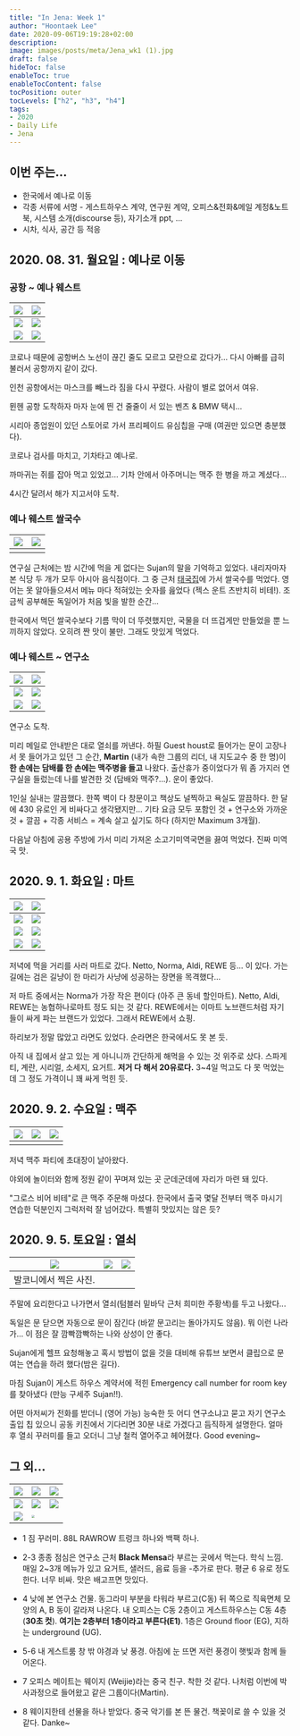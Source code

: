 ```yaml
---
title: "In Jena: Week 1"
author: "Hoontaek Lee"
date: 2020-09-06T19:19:28+02:00
description:
image: images/posts/meta/Jena_wk1 (1).jpg
draft: false
hideToc: false
enableToc: true
enableTocContent: false
tocPosition: outer
tocLevels: ["h2", "h3", "h4"]
tags:
- 2020
- Daily Life
- Jena
---
```


## 이번 주는...

- 한국에서 예나로 이동
- 각종 서류에 서명 - 게스트하우스 계약, 연구원 계약, 오피스&전화&메일 계정&노트북, 시스템 소개(discourse 등), 자기소개 ppt, ...
- 시차, 식사, 공간 등 적응



## 2020. 08. 31. 월요일 : 예나로 이동

### 공항 ~ 예나 웨스트

| <img src="/en/posts/weekly_log_in_Jena/wk1/Jena_wk1 (1).jpg" style="zoom:100%;" /> | <img src="/en/posts/weekly_log_in_Jena/wk1/Jena_wk1 (2).jpg" style="zoom:100%;" /> |
| ------------------------------------------------------------ | ------------------------------------------------------------ |
| <img src="/en/posts/weekly_log_in_Jena/wk1/Jena_wk1 (3).jpg" style="zoom:100%;" /> | <img src="/en/posts/weekly_log_in_Jena/wk1/Jena_wk1 (4).jpg" style="zoom:100%;" /> |
| <img src="/en/posts/weekly_log_in_Jena/wk1/Jena_wk1 (5).jpg" style="zoom:100%;" /> | <img src="/en/posts/weekly_log_in_Jena/wk1/Jena_wk1 (6).jpg" style="zoom:100%;" /> |

코로나 때문에 공항버스 노선이 끊긴 줄도 모르고 모란으로 갔다가... 다시 아빠를 급히 불러서 공항까지 같이 갔다.

인천 공항에서는 마스크를 빼느라 짐을 다시 꾸렸다. 사람이 별로 없어서 여유.

뮌헨 공항 도착하자 마자 눈에 띈 건 줄줄이 서 있는 벤츠 & BMW 택시...

시리아 종업원이 있던 스토어로 가서 프리페이드 유심칩을 구매 (여권만 있으면 충분했다).

코로나 검사를 마치고, 기차타고 예나로.

까마귀는 쥐를 잡아 먹고 있었고... 기차 안에서 아주머니는 맥주 한 병을 까고 계셨다...

4시간 달려서 해가 지고서야 도착.



### 예나 웨스트 쌀국수

| <img src="/en/posts/weekly_log_in_Jena/wk1/Jena_wk1 (7).jpg" style="zoom:100%;" /> | <img src="/en/posts/weekly_log_in_Jena/wk1/Jena_wk1 (8).jpg" style="zoom:100%;" /> |
| ------------------------------------------------------------ | ------------------------------------------------------------ |
|                                                              |                                                              |

연구실 근처에는 밤 시간에 먹을 게 없다는 Sujan의 말을 기억하고 있었다. 내리자마자 본 식당 두 개가 모두 아시아 음식점이다. 그 중 근처 [태국집](https://www.google.com/maps/place/WOK-Gourmet+Nguyen+%26+Le+GbR/@50.9248871,11.5781042,17z/data=!3m1!4b1!4m7!3m6!1s0x47a6a8bdeeabe385:0x67fb6299aa8fd928!8m2!3d50.9248837!4d11.5802929!9m1!1b1)에 가서 쌀국수를 먹었다. 영어는 못 알아들으셔서 메뉴 마다 적혀있는 숫자를 읊었다 (젝스 운트 츠반치히 비테!). 조금씩 공부해둔 독일어가 처음 빛을 발한 순간...

한국에서 먹던 쌀국수보다 기름 막이 더 뚜렷했지만, 국물을 더 뜨겁게만 만들었을 뿐 느끼하지 않았다. 오히려 짠 맛이 불만. 그래도 맛있게 먹었다.



### 예나 웨스트 ~ 연구소

| <img src="/en/posts/weekly_log_in_Jena/wk1/Jena_wk1 (9).jpg" style="zoom:100%;" /> | <img src="/en/posts/weekly_log_in_Jena/wk1/Jena_wk1 (10).jpg" style="zoom:100%;" /> |
| ------------------------------------------------------------ | ------------------------------------------------------------ |
| <img src="/en/posts/weekly_log_in_Jena/wk1/Jena_wk1 (11).jpg" style="zoom:100%;" /> | <img src="/en/posts/weekly_log_in_Jena/wk1/Jena_wk1 (12).jpg" style="zoom:100%;" /> |
| <img src="/en/posts/weekly_log_in_Jena/wk1/Jena_wk1 (13).jpg" style="zoom:100%;" /> | <img src="/en/posts/weekly_log_in_Jena/wk1/Jena_wk1 (14).jpg" style="zoom:100%;" /> |

연구소 도착.

미리 메일로 안내받은 대로 열쇠를 꺼낸다. 하필 Guest houst로 들어가는 문이 고장나서 못 들어가고 있던 그 순간, **Martin** (내가 속한 그룹의 리더, 내 지도교수 중 한 명)이 **한 손에는 담배를 한 손에는 맥주병을 들고** 나왔다. 출산휴가 중이었다가 뭐 좀 가지러 연구실을 들렀는데 나를 발견한 것 (담배와 맥주?...). 운이 좋았다.

1인실 실내는 깔끔했다. 한쪽 벽이 다 창문이고 책상도 널찍하고 욕실도 깔끔하다. 한 달에 430 유로인 게 비싸다고 생각됐지만... 기타 요금 모두 포함인 것 + 연구소와 가까운 것 + 깔끔 + 각종 서비스 = 계속 살고 싶기도 하다 (하지만 Maximum 3개월).

다음날 아침에 공용 주방에 가서 미리 가져온 소고기미역국면을 끓여 먹었다. 진짜 미역국 맛.

## 2020. 9. 1. 화요일 : 마트

| <img src="/en/posts/weekly_log_in_Jena/wk1/Jena_wk1 (16).jpg" style="zoom:100%;" /> | <img src="/en/posts/weekly_log_in_Jena/wk1/Jena_wk1 (17).jpg" style="zoom:100%;" /> |
| ------------------------------------------------------------ | ------------------------------------------------------------ |
| <img src="/en/posts/weekly_log_in_Jena/wk1/Jena_wk1 (18).jpg" style="zoom:100%;" /> | <img src="/en/posts/weekly_log_in_Jena/wk1/Jena_wk1 (19).jpg" style="zoom:100%;" /> |
| <img src="/en/posts/weekly_log_in_Jena/wk1/Jena_wk1 (20).jpg" style="zoom:100%;" /> | <img src="/en/posts/weekly_log_in_Jena/wk1/Jena_wk1 (21).jpg" style="zoom:100%;" /> |
| <img src="/en/posts/weekly_log_in_Jena/wk1/Jena_wk1 (35).jpg" style="zoom:100%;" /> | <img src="/en/posts/weekly_log_in_Jena/wk1/Jena_wk1 (30).jpg" style="zoom:100%;" /> |

저녁에 먹을 거리를 사러 마트로 갔다. Netto, Norma, Aldi, REWE 등... 이 있다. 가는 길에는 검은 길냥이 한 마리가 사냥에 성공하는 장면을 목격했다...

저 마트 중에서는 Norma가 가장 작은 편이다 (아주 큰 동네 할인마트). Netto, Aldi, REWE는 농협하나로마트 정도 되는 것 같다. REWE에서는 이마트 노브랜드처럼 자기들이 싸게 파는 브랜드가 있었다. 그래서 REWE에서 쇼핑.

하리보가 정말 많았고 라면도 있었다. 순라면은 한국에서도 못 본 듯.

아직 내 집에서 살고 있는 게 아니니까 간단하게 해먹을 수 있는 것 위주로 샀다. 스파게티, 계란, 시리얼, 소세지, 요거트. **저거 다 해서 20유로다.** 3~4일 먹고도 다 못 먹었는데 그 정도 가격이니 꽤 싸게 먹힌 듯.



## 2020. 9. 2. 수요일 : 맥주

| <img src="/en/posts/weekly_log_in_Jena/wk1/Jena_wk1 (27).jpg" style="zoom:100%;" /> | <img src="/en/posts/weekly_log_in_Jena/wk1/Jena_wk1 (26).jpg" style="zoom:100%;" /> | <img src="/en/posts/weekly_log_in_Jena/wk1/Jena_wk1 (28).jpg" style="zoom:100%;" /> |
| ------------------------------------------------------------ | ------------------------------------------------------------ | ------------------------------------------------------------ |
|                                                              |                                                              |                                                              |

저녁 맥주 파티에 초대장이 날아왔다.

야외에 놀이터와 함께 정원 같이 꾸며져 있는 곳 군데군데에 자리가 마련 돼 있다.

"그로스 비어 비테"로 큰 맥주 주문해 마셨다. 한국에서 출국 몇달 전부터 맥주 마시기 연습한 덕분인지 그럭저럭 잘 넘어갔다. 특별히 맛있지는 않은 듯? 



## 2020. 9. 5. 토요일 : 열쇠

| <img src="/en/posts/weekly_log_in_Jena/wk1/Jena_wk1 (31).jpg" style="zoom:100%;" /> | <img src="/en/posts/weekly_log_in_Jena/wk1/Jena_wk1 (32).jpg" style="zoom:100%;" /> | <img src="/en/posts/weekly_log_in_Jena/wk1/Jena_wk1 (33).jpg" style="zoom:100%;" /> |
| ------------------------------------------------------------ | ------------------------------------------------------------ | ------------------------------------------------------------ |
| 발코니에서 찍은 사진.                                        |                                                              |                                                              |

주말에 요리한다고 나가면서 열쇠(텀블러 밑바닥 근처 희미한 주황색)를 두고 나왔다...

독일은 문 닫으면 자동으로 문이 잠긴다 (바깥 문고리는 돌아가지도 않음). 뭐 이런 나라가... 이 점은 잘 깜빡깜빡하는 나와 상성이 안 좋다.

Sujan에게 헬프 요청해놓고 혹시 방법이 없을 것을 대비해 유튜브 보면서 클립으로 문 여는 연습을 하려 했다(밤은 길다).

마침 Sujan이 게스트 하우스 계약서에 적힌 Emergency call number for room key를 찾아냈다 (만능 구세주 Sujan!!).

어떤 아저씨가 전화를 받더니 (영어 가능) 능숙한 듯 어디 연구소냐고 묻고 자기 연구소 출입 칩 있으니 공동 키친에서 기다리면 30분 내로 가겠다고 듬직하게 설명한다. 얼마 후 열쇠 꾸러미를 들고 오더니 그냥 철컥 열어주고 헤어졌다. Good evening~



## 그 외...

| <img src="/en/posts/weekly_log_in_Jena/wk1/Jena_wk1 (34).jpg" style="zoom:100%;" /> | <img src="/en/posts/weekly_log_in_Jena/wk1/Jena_wk1 (15).jpg" style="zoom:100%;" /> | <img src="/en/posts/weekly_log_in_Jena/wk1/Jena_wk1 (24).jpg" style="zoom:100%;" /> |
| ------------------------------------------------------------ | ------------------------------------------------------------ | ------------------------------------------------------------ |
| <img src="/en/posts/weekly_log_in_Jena/wk1/Jena_wk1 (22).jpg" style="zoom:100%;" /> | <img src="/en/posts/weekly_log_in_Jena/wk1/Jena_wk1 (23).jpg" style="zoom:100%;" /> | <img src="/en/posts/weekly_log_in_Jena/wk1/Jena_wk1 (25).jpg" style="zoom:100%;" /> |
| <img src="/en/posts/weekly_log_in_Jena/wk1/Jena_wk1 (29).jpg" style="zoom:100%;" /> | <img src="/en/posts/weekly_log_in_Jena/wk1/Jena_wk1 (36).jpg" style="zoom:33%;" /> |                                                              |

- 1 짐 꾸러미. 88L RAWROW 트렁크 하나와 백팩 하나.

- 2-3 종종 점심은 연구소 근처 **Black Mensa**라 부르는 곳에서 먹는다. 학식 느낌. 매일 2~3개 메뉴가 있고 요거트, 샐러드, 음료 등을 -추가로 판다. 평균 6 유로 정도 한다. 너무 비싸. 맛은 배고프면 맛있다.

- 4 낮에 본 연구소 건물. 동그라미 부분을 타워라 부르고(C동) 뒤 쪽으로 직육면체 모양의 A, B 동이 갈라져 나온다. 내 오피스는 C동 2층이고 게스트하우스는 C동 4층 (**30초 컷**).
  **여기는 2층부터 1층이라고 부른다(E1)**. 1층은 Ground floor (EG), 지하는 underground (UG). 

- 5-6 내 게스트룸 창 밖 야경과 낮 풍경. 아침에 눈 뜨면 저런 풍경이 햇빛과 함께 들어온다.

- 7 오피스 메이트는 웨이지 (Weijie)라는 중국 친구. 착한 것 같다. 나처럼 이번에 박사과정으로 들어왔고 같은 그룹이다(Martin).

- 8 웨이지한테 선물을 하나 받았다. 중국 악기를 본 뜬 물건. 책꽂이로 쓸 수 있을 것 같다. Danke~

